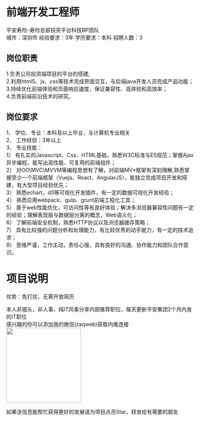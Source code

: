 # 前端开发工程师
平安寿险-寿险总部投资平台科技BP团队  
城市：深圳市 经验要求：3年 学历要求：本科  招聘人数：3

## 岗位职责
1.负责公司投资端项目的平台的搭建;   
2.利用html5、js、css等技术完成界面交互，与后端java开发人员完成产品功能；   
3.持续优化前端体验和页面响应速度，保证兼容性、高体验和高效率；   
4.负责前端前沿技术的研究。

## 岗位要求
1、 学位、专业：本科及以上毕业，与计算机专业相关   
2、 工作经验：3年以上   
3、 专业技能：   
1） 有扎实的Javascript、Css、HTML基础，熟悉W3C标准与ES规范；掌握Ajax异步编程，能写出高性能、可复用的前端组件；   
2） 对OO\MVC\MVVM等编程思想有了解，对前端MV*框架有深刻理解,熟悉掌握至少一个前端框架（Vuejs、React、AngularJS），能独立完成项目开发和搭建，有大型项目经验优先；   
3） 熟悉echart，d3等可视化开发插件，有一定的数据可视化开发经验；   
4） 熟悉应用webpack、gulp、grunt前端工程化工具；   
5） 善于web性能优化，可访问性等有良好体验；解决多浏览器兼容性问题有一定的经验；理解表现层与数据层分离的概念，Web语义化；   
6） 了解前端安全机制，熟悉HTTP协议以及浏览器缓存策略；   
7） 具有比较强的问题分析和处理能力，有比较优秀的动手能力，有一定的技术追求；   
8） 思维严谨，工作主动，责任心强，具有良好的沟通、协作能力和团队合作意识。

# 项目说明

优势：免打扰，无需开放简历

本人非猎头，非人事，纯IT同事分享内部推荐职位，每天更新平安集团2个月内发的IT职位  
感兴趣的你可以添加我的微信(zaqweb)获取内推连接  
<img src="https://github.com/zaqweb/PA-IT-JOBS/blob/master/WechatICode.jpeg"  height="200" width="200">

如果该信息能帮忙获得更好的发展请为项目点亮Star，转发给有需要的朋友




